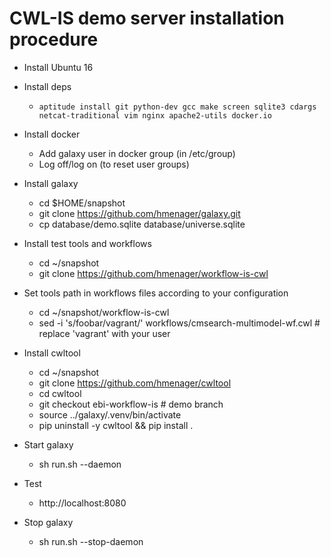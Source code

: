 # CWL-IS demo server installation procedure

* Install Ubuntu 16

* Install deps

    * ```aptitude install git python-dev gcc make screen sqlite3 cdargs netcat-traditional vim nginx apache2-utils docker.io```

* Install docker

    * Add galaxy user in docker group (in /etc/group)
    * Log off/log on (to reset user groups)

* Install galaxy

    * cd $HOME/snapshot
    * git clone https://github.com/hmenager/galaxy.git
    * cp database/demo.sqlite database/universe.sqlite

* Install test tools and workflows

    * cd ~/snapshot
    * git clone https://github.com/hmenager/workflow-is-cwl

* Set tools path in workflows files according to your configuration

    * cd ~/snapshot/workflow-is-cwl
    * sed -i 's/foobar/vagrant/' workflows/cmsearch-multimodel-wf.cwl # replace 'vagrant' with your user

* Install cwltool

    * cd ~/snapshot
    * git clone https://github.com/hmenager/cwltool
    * cd cwltool
    * git checkout ebi-workflow-is # demo branch
    * source ../galaxy/.venv/bin/activate
    * pip uninstall -y cwltool && pip install .

* Start galaxy

    * sh run.sh --daemon

* Test

    * http://localhost:8080

* Stop galaxy

    * sh run.sh --stop-daemon
